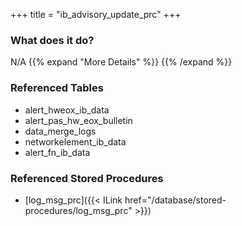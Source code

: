 +++
title = "ib_advisory_update_prc"
+++

### What does it do?
N/A
{{% expand "More Details" %}}
{{% /expand %}}

### Referenced Tables
- alert_hweox_ib_data
- alert_pas_hw_eox_bulletin
- data_merge_logs
- networkelement_ib_data
- alert_fn_ib_data

### Referenced Stored Procedures
- [log_msg_prc]({{< ILink href="/database/stored-procedures/log_msg_prc" >}})

